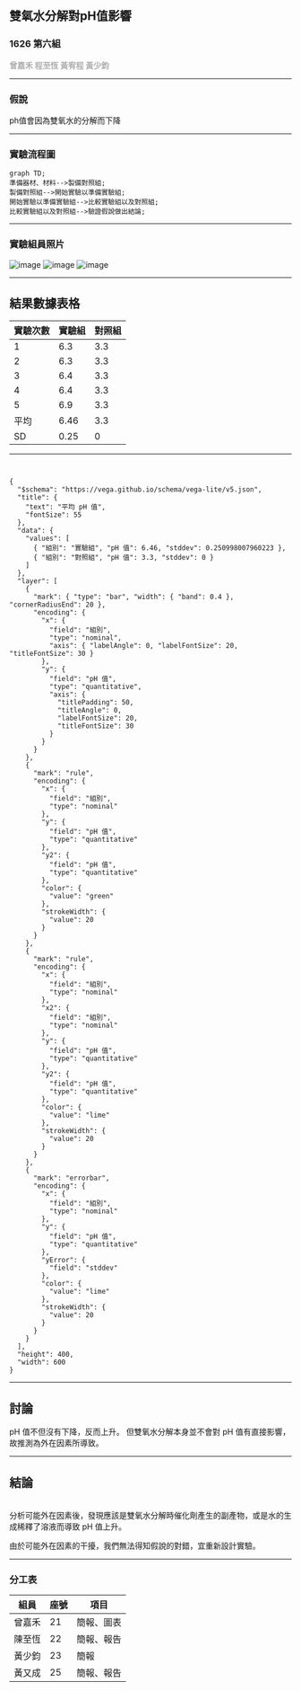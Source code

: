 <style>
  .title-top {
    position: absolute;
    top: 0;
    left: 0;
    right: 0;
    text-align: center;
    margin-top: 10px;
  }
</style>

## 雙氧水分解對pH值影響
### 1626 第六組
<font color="#adadad"> **曾嘉禾 程至恆 黃宥程 黃少鈞** </font>

---

### 假說

ph值會因為雙氧水的分解而下降

---

### 實驗流程圖

```mermaid
graph TD;
準備器材、材料-->製備對照組;
製備對照組-->開始實驗以準備實驗組;
開始實驗以準備實驗組-->比較實驗組以及對照組;
比較實驗組以及對照組-->驗證假說做出結論;
```

---

### 實驗組員照片
![image](https://i.imgur.com/y1q9zJ3.jpeg)
![image](https://i.imgur.com/X1cNfPu.jpeg)
![image](https://i.imgur.com/moR8A6W.jpeg)

---

## 結果數據表格

| 實驗次數  | 實驗組             | 對照組  |
|----------|-------------------|--------|
| 1        | 6.3               | 3.3    |
| 2        | 6.3               | 3.3    |
| 3        | 6.4               | 3.3    |
| 4        | 6.4               | 3.3    |
| 5        | 6.9               | 3.3    |
| 平均      | 6.46              | 3.3    |
| SD       | 0.25              | 0      |

---

```vega


{
  "$schema": "https://vega.github.io/schema/vega-lite/v5.json",
  "title": {
    "text": "平均 pH 值",
    "fontSize": 55
  },
  "data": {
    "values": [
      { "組別": "實驗組", "pH 值": 6.46, "stddev": 0.250998007960223 },
      { "組別": "對照組", "pH 值": 3.3, "stddev": 0 }
    ]
  },
  "layer": [
    {
      "mark": { "type": "bar", "width": { "band": 0.4 }, "cornerRadiusEnd": 20 },
      "encoding": {
        "x": {
          "field": "組別",
          "type": "nominal",
          "axis": { "labelAngle": 0, "labelFontSize": 20, "titleFontSize": 30 }
        },
        "y": {
          "field": "pH 值",
          "type": "quantitative",
          "axis": {
            "titlePadding": 50,
            "titleAngle": 0,
            "labelFontSize": 20,
            "titleFontSize": 30
          }
        }
      }
    },
    {
      "mark": "rule",
      "encoding": {
        "x": {
          "field": "組別",
          "type": "nominal"
        },
        "y": {
          "field": "pH 值",
          "type": "quantitative"
        },
        "y2": {
          "field": "pH 值",
          "type": "quantitative"
        },
        "color": {
          "value": "green"
        },
        "strokeWidth": {
          "value": 20
        }
      }
    },
    {
      "mark": "rule",
      "encoding": {
        "x": {
          "field": "組別",
          "type": "nominal"
        },
        "x2": {
          "field": "組別",
          "type": "nominal"
        },
        "y": {
          "field": "pH 值",
          "type": "quantitative"
        },
        "y2": {
          "field": "pH 值",
          "type": "quantitative"
        },
        "color": {
          "value": "lime"
        },
        "strokeWidth": {
          "value": 20
        }
      }
    },
    {
      "mark": "errorbar",
      "encoding": {
        "x": {
          "field": "組別",
          "type": "nominal"
        },
        "y": {
          "field": "pH 值",
          "type": "quantitative"
        },
        "yError": {
          "field": "stddev"
        },
        "color": {
          "value": "lime"
        },
        "strokeWidth": {
          "value": 20
        }
      }
    }
  ],
  "height": 400,
  "width": 600
}

```

---

## 討論

pH 值不但沒有下降，反而上升。
但雙氧水分解本身並不會對 pH 值有直接影響，故推測為外在因素所導致。

---

## 結論
<br>
分析可能外在因素後，發現應該是雙氧水分解時催化劑產生的副產物，或是水的生成稀釋了溶液而導致 pH
值上升。

由於可能外在因素的干擾，我們無法得知假說的對錯，宜重新設計實驗。

---

### 分工表

| 組員 | 座號 | 項目 |
| --------------- | --------------- | --------------- |
| 曾嘉禾 | 21 | 簡報、圖表 |
| 陳至恆 | 22 | 簡報、報告 |
| 黃少鈞 | 23 | 簡報 |
| 黃又成 | 25 | 簡報、報告 |

